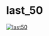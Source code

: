 # last_50
 
[![last50](https://github.com/joemulberry/last_50/actions/workflows/last50.yml/badge.svg)](https://github.com/joemulberry/last_50/actions/workflows/last50.yml)
